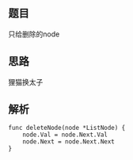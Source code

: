 ## 题目
只给删除的node

## 思路
狸猫换太子

## 解析
```
func deleteNode(node *ListNode) {
    node.Val = node.Next.Val
    node.Next = node.Next.Next
}
```